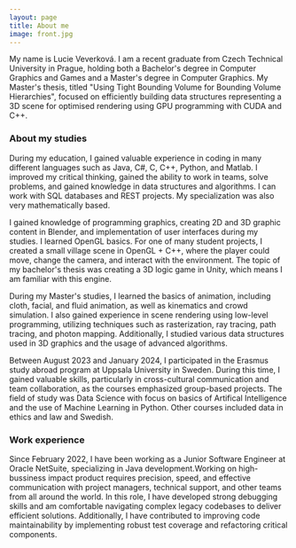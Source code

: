 ```yaml
---
layout: page
title: About me
image: front.jpg
---
```

My name is Lucie Veverková. I am a recent graduate from Czech Technical University in Prague, holding both a Bachelor's degree in
Computer Graphics and Games and a Master's degree in Computer Graphics. My Master's thesis, titled "Using
Tight Bounding Volume for Bounding Volume Hierarchies", focused on efficiently building data structures
representing a 3D scene for optimised rendering using GPU programming with CUDA and C++.

### About my studies

During my education, I gained valuable experience in coding in many different languages such as
Java, C#, C, C++, Python, and Matlab. I improved my critical thinking, gained the ability to work in teams,
solve problems, and gained knowledge in data structures and algorithms. I can work with SQL
databases and REST projects. My specialization was also very mathematically based.

I gained knowledge of programming graphics, creating 2D and 3D graphic content in Blender, and implementation of user interfaces during my studies. I learned
OpenGL basics. For one of many student projects, I created a small village scene in OpenGL + C++, where the
player could move, change the camera, and interact with the environment. The topic of my
bachelor's thesis was creating a 3D logic game in Unity, which means I am familiar with this engine.

During my Master's studies, I learned the basics of animation, including cloth, facial, and fluid animation, as well as kinematics and crowd simulation. I also gained experience in scene rendering using low-level programming, utilizing techniques such as rasterization, ray tracing, path tracing, and photon mapping. Additionally, I studied various data structures used in 3D graphics and the usage of advanced algorithms.

Between August 2023 and January 2024, I participated in the Erasmus study abroad program at Uppsala University in Sweden. During this time, I gained valuable skills, particularly in cross-cultural communication and team collaboration, as the courses emphasized group-based projects. The field of study was Data Science with focus on basics of Artifical Intelligence and the use of Machine Learning in Python. Other courses included data in ethics and law and Swedish.

### Work experience

Since February 2022, I have been working as a Junior Software Engineer at Oracle NetSuite, specializing in Java development.Working on high-bussiness impact product requires precision, speed, and effective communication with project managers, technical support, and other teams from all around the world. In this role, I have developed strong debugging skills and am comfortable navigating complex legacy codebases to deliver efficient solutions. Additionally, I have contributed to improving code maintainability by implementing robust test coverage and refactoring critical components.

